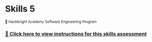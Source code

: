 # Skills 5

<sup>:apple: Hackbright Academy Software Engineering Program</sup>

### [:link: Click here to view instructions for this skills assessment](https://fellowship.hackbrightacademy.com/materials/homework/skills-5)

